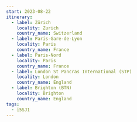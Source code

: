 ```yaml
---
start: 2023-08-22
itinerary:
  - label: Zürich
    locality: Zurich
    country_name: Switzerland
  - label: Paris-Gare-de-Lyon
    locality: Paris
    country_name: France
  - label: Paris-Nord
    locality: Paris
    country_name: France
  - label: London St Pancras International (STP)
    locality: London
    country_name: England
  - label: Brighton (BTN)
    locality: Brighton
    country_name: England
tags:
  - i5SJ1
---
```


